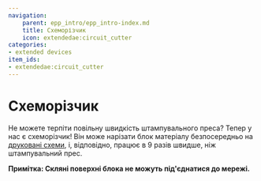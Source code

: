 ```yaml
---
navigation:
    parent: epp_intro/epp_intro-index.md
    title: Схеморізчик
    icon: extendedae:circuit_cutter
categories:
- extended devices
item_ids:
- extendedae:circuit_cutter
---
```


# Схеморізчик

<Row gap="20">
<BlockImage id="extendedae:circuit_cutter" scale="8"></BlockImage>
</Row>

Не можете терпіти повільну швидкість штампувального преса? Тепер у нас є схеморізчик! Він може нарізати блок матеріалу безпосередньо на [друковані схеми](ae2:items-blocks-machines/processors.md), і, відповідно, працює в 9 разів швидше, ніж штампувальний прес.

**Примітка: Скляні поверхні блока не можуть під'єднатися до мережі.**

